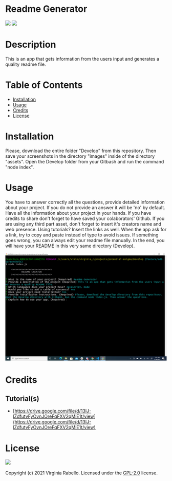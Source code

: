 # Readme Generator
  ![](https://img.shields.io/badge/language-Javascript-green) ![](https://img.shields.io/badge/language-Node-green) 

# Description

This is an app that gets information from the users input and generates a quality readme file.

# Table of Contents  

  * [Installation](#installation)
  * [Usage](#usage)
  * [Credits](#credits)
  * [License](#license)
   
  
# Installation
    
  Please, download the entire folder "Develop" from this repository. Then save your screenshots in the directory "images" inside of the directory "assets". Open the Develop folder from your Gitbash and run the command "node index".

# Usage
    
  You have to answer correctly all the questions, provide detailed information about your project. If you do not provide an answer it will be 'no' by default. Have all the information about your project in your hands. If you have credits to share don't forget to have saved your colaborators' Github. If you are using any third part asset, don't forget to insert it's creators name and web presence. Using tutorials? Insert the links as well. When the app ask for a link, try to copy and paste instead of type to avoid issues. If something goes wrong, you can always edit your readme file manually. In the end, you will have your README in this very same directory (Develop).

![](assets/images/how-to-use1.jpg)

# Credits



## Tutorial(s)
  
* [https://drive.google.com/file/d/13IJ-lZdfutvFyOvnJOreFqFXV2qMiE1t/view](https://drive.google.com/file/d/13IJ-lZdfutvFyOvnJOreFqFXV2qMiE1t/view)


# License
  ![](https://img.shields.io/badge/license-GPL--2.0-blue)

  Copyright (c) 2021 Virginia Rabello.
  Licensed under the [GPL-2.0](https://opensource.org/licenses/GPL-2.0) license.
  
